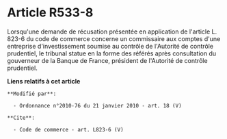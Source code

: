 # Article R533-8

Lorsqu'une demande de récusation présentée en application de l'article L. 823-6 du code de commerce concerne un commissaire
aux comptes d'une entreprise d'investissement soumise au contrôle de l'Autorité de contrôle prudentiel, le tribunal statue en
la forme des référés après consultation du gouverneur de la Banque de France, président de l'Autorité de contrôle prudentiel.

**Liens relatifs à cet article**

	**Modifié par**:

	  - Ordonnance n°2010-76 du 21 janvier 2010 - art. 18 (V)

	**Cite**:

	  - Code de commerce - art. L823-6 (V)
